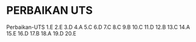# PERBAIKAN UTS

Perbaikan-UTS
1.E
2.E
3.D
4.A
5.C
6.D
7.C
8.C
9.B
10.C
11.D
12.B
13.C
14.A
15.E
16.D
17.B
18.A
19.D
20.E
